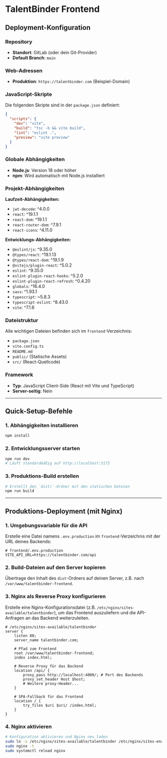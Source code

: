 # TalentBinder Frontend

## Deployment-Konfiguration

### Repository
- **Standort**: GitLab (oder dein Git-Provider)
- **Default Branch**: `main`

### Web-Adressen
- **Produktion**: `https://talentbinder.com` (Beispiel-Domain)

### JavaScript-Skripte
Die folgenden Skripte sind in der `package.json` definiert:

```json
{
  "scripts": {
    "dev": "vite",
    "build": "tsc -b && vite build",
    "lint": "eslint .",
    "preview": "vite preview"
  }
}
```

### Globale Abhängigkeiten
- **Node.js**: Version 18 oder höher
- **npm**: Wird automatisch mit Node.js installiert

### Projekt-Abhängigkeiten

**Laufzeit-Abhängigkeiten:**
- `jwt-decode`: ^4.0.0
- `react`: ^19.1.1
- `react-dom`: ^19.1.1
- `react-router-dom`: ^7.9.1
- `react-icons`: ^4.11.0

**Entwicklungs-Abhängigkeiten:**
- `@eslint/js`: ^9.35.0
- `@types/react`: ^19.1.13
- `@types/react-dom`: ^19.1.9
- `@vitejs/plugin-react`: ^5.0.2
- `eslint`: ^9.35.0
- `eslint-plugin-react-hooks`: ^5.2.0
- `eslint-plugin-react-refresh`: ^0.4.20
- `globals`: ^16.4.0
- `sass`: ^1.93.1
- `typescript`: ~5.8.3
- `typescript-eslint`: ^8.43.0
- `vite`: ^7.1.6

### Dateistruktur
Alle wichtigen Dateien befinden sich im `frontend`-Verzeichnis:
- `package.json`
- `vite.config.ts`
- `README.md`
- `public/` (Statische Assets)
- `src/` (React-Quellcode)

### Framework
- **Typ**: JavaScript Client-Side (React mit Vite und TypeScript)
- **Server-seitig**: Nein

---

## Quick-Setup-Befehle

### 1. Abhängigkeiten installieren
```bash
npm install
```

### 2. Entwicklungsserver starten
```bash
npm run dev
# Läuft standardmäßig auf http://localhost:5173
```

### 3. Produktions-Build erstellen
```bash
# Erstellt den `dist/`-Ordner mit den statischen Dateien
npm run build
```

---

## Produktions-Deployment (mit Nginx)

### 1. Umgebungsvariable für die API
Erstelle eine Datei namens `.env.production` im `frontend`-Verzeichnis mit der URL deines Backends:
```
# frontend/.env.production
VITE_API_URL=https://talentbinder.com/api
```

### 2. Build-Dateien auf den Server kopieren
Übertrage den Inhalt des `dist`-Ordners auf deinen Server, z.B. nach `/var/www/talentbinder-frontend`.

### 3. Nginx als Reverse Proxy konfigurieren
Erstelle eine Nginx-Konfigurationsdatei (z.B. `/etc/nginx/sites-available/talentbinder`), um das Frontend auszuliefern und die API-Anfragen an das Backend weiterzuleiten.

```nginx
# /etc/nginx/sites-available/talentbinder
server {
    listen 80;
    server_name talentbinder.com;

    # Pfad zum Frontend
    root /var/www/talentbinder-frontend;
    index index.html;

    # Reverse Proxy für das Backend
    location /api/ {
        proxy_pass http://localhost:4000/; # Port des Backends
        proxy_set_header Host $host;
        # Weitere proxy-Header...
    }

    # SPA-Fallback für das Frontend
    location / {
        try_files $uri $uri/ /index.html;
    }
}
```

### 4. Nginx aktivieren
```bash
# Konfiguration aktivieren und Nginx neu laden
sudo ln -s /etc/nginx/sites-available/talentbinder /etc/nginx/sites-enabled/
sudo nginx -t
sudo systemctl reload nginx
```


